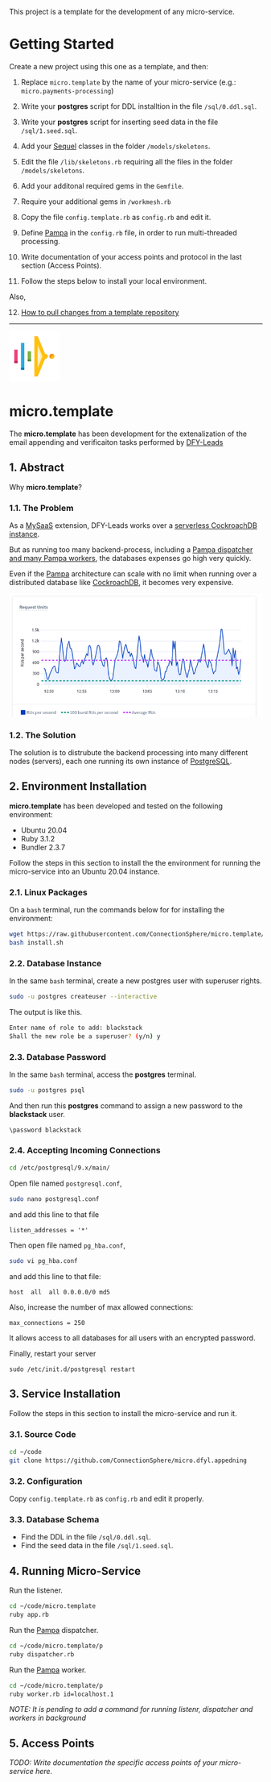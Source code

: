 This project is a template for the development of any micro-service.

# Getting Started

Create a new project using this one as a template, and then:

1. Replace `micro.template` by the name of your micro-service (e.g.: `micro.payments-processing`)

2. Write your **postgres** script for DDL installtion in the file `/sql/0.ddl.sql`.

3. Write your **postgres** script for inserting seed data in the file `/sql/1.seed.sql`.

4. Add your [Sequel](https://sequel.jeremyevans.net/) classes in the folder `/models/skeletons`.

5. Edit the file `/lib/skeletons.rb` requiring all the files in the folder `/models/skeletons`.

6. Add your additonal required gems in the `Gemfile`.

7. Require your additional gems in `/workmesh.rb`

8. Copy the file `config.template.rb` as `config.rb` and edit it.

9. Define [Pampa](https://github.com/leandrosardi/pampa) in the `config.rb` file, in order to run multi-threaded processing.

10. Write documentation of your access points and protocol in the last section (Access Points).

11. Follow the steps below to install your local environment.


Also, 

12. [How to pull changes from a template repository](https://stackoverflow.com/questions/56577184/github-pull-changes-from-a-template-repository)

-----

![MySaaS Micro-Services Logo](/public/core/images/micro/logo-100.png)

# micro.template

The **micro.template** has been development for the extenalization of the email appending and verificaiton tasks performed by [DFY-Leads](https://github.com/leandrosardi/dfy-leads) 

## 1. Abstract

Why **micro.template**?

### 1.1. The Problem

As a [MySaaS](https://github.com/leandrosardi/mysaas) extension, DFY-Leads works over a [serverless CockroachDB instance](https://www.cockroachlabs.com/serverless/).

But as running too many backend-process, including a [Pampa dispatcher and many Pampa workers](https://github.com/leandrosardi/pampa), the databases expenses go high very quickly.

Even if the [Pampa](https://github.com/leandrosardi/pampa) architecture can scale with no limit when running over a distributed database like [CockroachDB](https://www.cockroachlabs.com/), it becomes very expensive.

![CockroachDB Expenses](/public/core/images/micro/crdb1.png)

### 1.2. The Solution

The solution is to distrubute the backend processing into many different nodes (servers), each one running its own instance of [PostgreSQL](https://www.postgresql.org
).

## 2. Environment Installation

**micro.template** has been developed and tested on the following environment:

- Ubuntu 20.04
- Ruby 3.1.2
- Bundler 2.3.7

Follow the steps in this section to install the the environment for running the micro-service into an Ubuntu 20.04 instance.

### 2.1. Linux Packages

On a `bash` terminal, run the commands below for for installing the environment:

```bash
wget https://raw.githubusercontent.com/ConnectionSphere/micro.template/main/install.sh
bash install.sh
```

### 2.2. Database Instance

In the same `bash` terminal, create a new postgres user with superuser rights.

```bash
sudo -u postgres createuser --interactive
```

The output is like this.

```bash
Enter name of role to add: blackstack
Shall the new role be a superuser? (y/n) y
```

### 2.3. Database Password

In the same `bash` terminal, access the **postgres** terminal.

```bash
sudo -u postgres psql
```

And then run this **postgres** command to assign a new password to the **blackstack** user.

```psql
\password blackstack
```

### 2.4. Accepting Incoming Connections

```bash
cd /etc/postgresql/9.x/main/
```

Open file named `postgresql.conf`,

```bash
sudo nano postgresql.conf
```

and add this line to that file

```
listen_addresses = '*'
```

Then open file named `pg_hba.conf`,

```bash
sudo vi pg_hba.conf
```

and add this line to that file:

```
host  all  all 0.0.0.0/0 md5
```

Also, increase the number of max allowed connections:

```
max_connections = 250
```

It allows access to all databases for all users with an encrypted password.

Finally, restart your server

```
sudo /etc/init.d/postgresql restart
```

## 3. Service Installation

Follow the steps in this section to install the micro-service and run it.

### 3.1. Source Code

```bash
cd ~/code
git clone https://github.com/ConnectionSphere/micro.dfyl.appedning
```

### 3.2. Configuration

Copy `config.template.rb` as `config.rb` and edit it properly.

### 3.3. Database Schema

- Find the DDL in the file `/sql/0.ddl.sql`.
- Find the seed data in the file `/sql/1.seed.sql`.

## 4. Running Micro-Service

Run the listener.

```bash
cd ~/code/micro.template
ruby app.rb
```

Run the [Pampa](https://github.com/leandrosardi/pampa) dispatcher.

```bash
cd ~/code/micro.template/p
ruby dispatcher.rb
```

Run the [Pampa](https://github.com/leandrosardi/pampa) worker.

```bash
cd ~/code/micro.template/p
ruby worker.rb id=localhost.1
```

_NOTE: It is pending to add a command for running listenr, dispatcher and workers in background_

## 5. Access Points

_TODO: Write documentation the specific access points of your micro-service here._ 